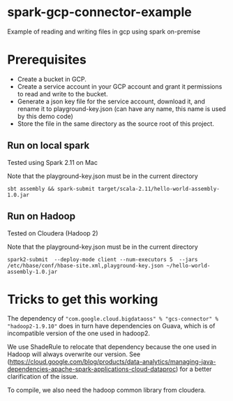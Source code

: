 # spark-gcp-connector-example
Example of reading and writing files in gcp using spark on-premise

# Prerequisites

  * Create a bucket in GCP.
  * Create a service account in your GCP account and grant it permissions to read and write to the bucket.
  * Generate a json key file for the service account, download it, and rename it to playground-key.json (can have any name, this name is used by this demo code)
  * Store the file in the same directory as the source root of this project.

## Run on local spark

Tested using Spark 2.11 on Mac

Note that the playground-key.json must be in the current directory
```
sbt assembly && spark-submit target/scala-2.11/hello-world-assembly-1.0.jar
```

## Run on Hadoop

Tested on Cloudera (Hadoop 2)

Note that the playground-key.json must be in the current directory

```
spark2-submit  --deploy-mode client --num-executors 5  --jars /etc/hbase/conf/hbase-site.xml,playground-key.json ~/hello-world-assembly-1.0.jar
```


# Tricks to get this working

The dependency of ```"com.google.cloud.bigdataoss" % "gcs-connector" % "hadoop2-1.9.10"``` does in turn have dependencies on Guava, which is of incompatible version of the one used in hadoop2.

We use ShadeRule to relocate that dependency because the one used in Hadoop will always overwrite our version. 
See (https://cloud.google.com/blog/products/data-analytics/managing-java-dependencies-apache-spark-applications-cloud-dataproc) for a better clarification of the issue.

To compile, we also need the hadoop common library from cloudera.

